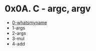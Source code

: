 # 0x0A. C - argc, argv  
  
  
* [0-whatsmyname](https://github.com/DammyNova7/alx-low_level_programming/blob/master/0x0A-argc_argv/0-whatsmyname.c])
* 1-args 
* 2-args 
* 3-mul 
* 4-add 
